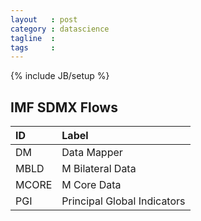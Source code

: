 ```yaml
---
layout   : post
category : datascience
tagline  :
tags     :
---
```

{% include JB/setup %}
<!-- do not edit by hand - created with jekyllr -->


## IMF SDMX Flows

|ID    |Label                       |
|:-----|:---------------------------|
|DM    |Data Mapper                 |
|MBLD  |M Bilateral Data            |
|MCORE |M Core Data                 |
|PGI   |Principal Global Indicators |

